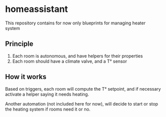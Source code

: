 # homeassistant

This repository contains for now only blueprints for managing heater system

## Principle

1. Each room is autonomous, and have helpers for their properties
2. Each room should have a climate valve, and a T° sensor

## How it works

Based on triggers, each room will compute the T° setpoint, and if necessary activate a helper
saying it needs heating.

Another automation (not included here for now), will decide to start or stop the heating system
if rooms need it or no.
